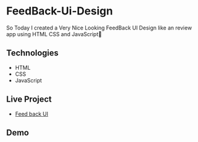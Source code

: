 # FeedBack-Ui-Design

So Today I created a Very Nice Looking FeedBack UI Design like an review app using HTML CSS and JavaScript🙂


## Technologies 
- HTML 
- CSS 
- JavaScript 


## Live Project
- [Feed back UI]()


## Demo 
